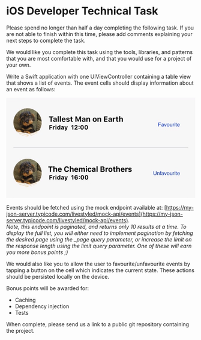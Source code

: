 # iOS Developer Technical Task
Please spend no longer than half a day completing the following task. If you are not able to finish within this time, please add comments explaining your next steps to complete the task.

We would like you complete this task using the tools, libraries, and patterns that you are most comfortable with, and that you would use for a project of your own.

Write a Swift application with one UIViewController containing a table view that shows a list of events.
The event cells should display information about an event as follows:

![Event Cells](event-cells.jpeg "Event Cells")

Events should be fetched using the mock endpoint available at:
[https://my-json-server.typicode.com/livestyled/mock-api/events](https://my-json-server.typicode.com/livestyled/mock-api/events).  
_Note, this endpoint is paginated, and returns only 10 results at a time. To display the full list, you will either need to implement pagination by fetching the desired page using the \_page query parameter, or increase the limit on the response length using the limit query parameter. One of these will earn you more bonus points ;)_

We would also like you to allow the user to favourite/unfavourite events by tapping a button on the cell which indicates the current state. These actions should be persisted locally on the device.

Bonus points will be awarded for:
- Caching
- Dependency injection
- Tests

When complete, please send us a link to a public git repository containing the project.
